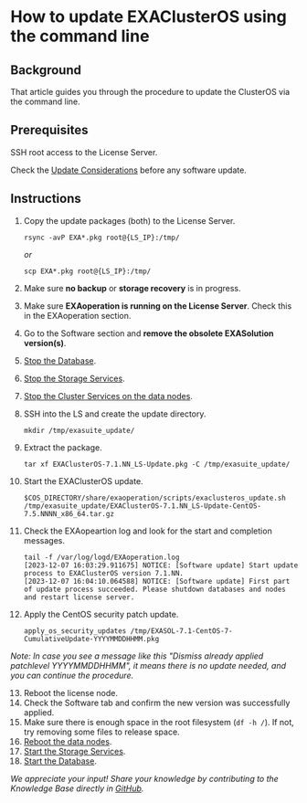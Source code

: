 # How to update EXAClusterOS using the command line

## Background

That article guides you through the procedure to update the ClusterOS via the command line.

## Prerequisites

SSH root access to the License Server.

Check the [Update Considerations](https://docs.exasol.com/db/7.1/administration/on-premise/upgrade/update_considerations.htm) before any software update.

## Instructions

1. Copy the update packages (both) to the License Server.

    ```shell
    rsync -avP EXA*.pkg root@{LS_IP}:/tmp/
    ```
    
    _or_
    
    ```shell
    scp EXA*.pkg root@{LS_IP}:/tmp/
    ```

2. Make sure **no backup** or **storage recovery** is in progress.
3. Make sure **EXAoperation is running on the License Server**. Check this in the EXAoperation section.
4. Go to the Software section and **remove the obsolete EXASolution version(s)**.
5. [Stop the Database](https://docs.exasol.com/db/7.1/administration/on-premise/manage_database/stop_db.htm).
6. [Stop the Storage Services](https://docs.exasol.com/db/7.1/administration/on-premise/manage_storage/stop_start_storage_service.htm).
7. [Stop the Cluster Services on the data nodes](https://docs.exasol.com/db/7.1/administration/on-premise/nodes/actions_on_nodes.htm).
8. SSH into the LS and create the update directory.

    ```shell
    mkdir /tmp/exasuite_update/
    ```

9. Extract the package.

    ```shell
    tar xf EXAClusterOS-7.1.NN_LS-Update.pkg -C /tmp/exasuite_update/
    ```

10. Start the EXAClusterOS update.

    ```shell
    $COS_DIRECTORY/share/exaoperation/scripts/exaclusteros_update.sh /tmp/exasuite_update/EXAClusterOS-7.1.NN_LS-Update-CentOS-7.5.NNNN_x86_64.tar.gz
    ```

11. Check the EXAopeartion log and look for the start and completion messages.

    ```text
    tail -f /var/log/logd/EXAoperation.log
    [2023-12-07 16:03:29.911675] NOTICE: [Software update] Start update process to EXAClusterOS version 7.1.NN.
    [2023-12-07 16:04:10.064588] NOTICE: [Software update] First part of update process succeeded. Please shutdown databases and nodes and restart license server.
    ```

12. Apply the CentOS security patch update.

    ```shell
    apply_os_security_updates /tmp/EXASOL-7.1-CentOS-7-CumulativeUpdate-YYYYMMDDHHMM.pkg
    ```

_Note: In case you see a message like this "Dismiss already applied patchlevel YYYYMMDDHHMM", it means there is no update needed, and you can continue the procedure._

13. Reboot the license node.
14. Check the Software tab and confirm the new version was successfully applied.
15. Make sure there is enough space in the root filesystem (`df -h /`). If not, try removing some files to release space.
16. [Reboot the data nodes](https://docs.exasol.com/db/7.1/administration/on-premise/nodes/actions_on_nodes.htm).
17. [Start the Storage Services](https://docs.exasol.com/db/7.1/administration/on-premise/manage_storage/stop_start_storage_service.htm).
18. [Start the Database](https://docs.exasol.com/db/7.1/administration/on-premise/manage_database/start_db.htm).

*We appreciate your input! Share your knowledge by contributing to the Knowledge Base directly in [GitHub](https://github.com/exasol/public-knowledgebase).*
